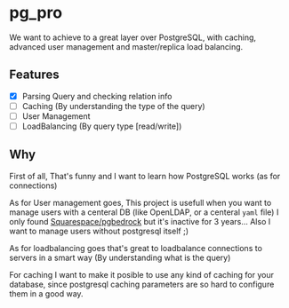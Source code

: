 # pg_pro

We want to achieve to a great layer over PostgreSQL, with caching, advanced user management and master/replica load balancing.

## Features

- [x] Parsing Query and checking relation info
- [ ] Caching (By understanding the type of the query)
- [ ] User Management
- [ ] LoadBalancing (By query type [read/write])

## Why

First of all, That's funny and I want to learn how PostgreSQL works (as for connections)

As for User management goes, This project is usefull when you want to manage users with a centeral DB (like OpenLDAP, or a centeral `yaml` file) I only found [Squarespace/pgbedrock](https://github.com/Squarespace/pgbedrock) but it's inactive for 3 years... Also I want to manage users without postgresql itself ;)

As for loadbalancing goes that's great to loadbalance connections to servers in a smart way (By understanding what is the query)

For caching I want to make it posible to use any kind of caching for your database, since postgresql caching parameters are so hard to configure them in a good way.
